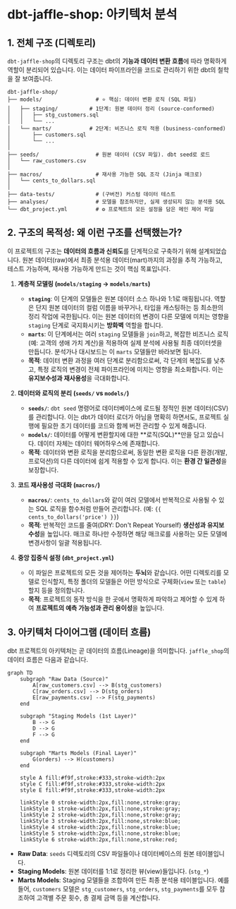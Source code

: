# dbt-jaffle-shop: 아키텍처 분석

## 1. 전체 구조 (디렉토리)

`dbt-jaffle-shop`의 디렉토리 구조는 dbt의 **기능과 데이터 변환 흐름**에 따라 명확하게 역할이 분리되어 있습니다. 이는 데이터 파이프라인을 코드로 관리하기 위한 dbt의 철학을 잘 보여줍니다.

```
dbt-jaffle-shop/
├── models/                 # ⭐ 핵심: 데이터 변환 로직 (SQL 파일)
│   ├── staging/          # 1단계: 원본 데이터 정리 (source-conformed)
│   │   ├── stg_customers.sql
│   │   └── ...
│   └── marts/            # 2단계: 비즈니스 로직 적용 (business-conformed)
│       ├── customers.sql
│       └── ...
│
├── seeds/                  # 원본 데이터 (CSV 파일). dbt seed로 로드
│   └── raw_customers.csv
│
├── macros/                 # 재사용 가능한 SQL 조각 (Jinja 매크로)
│   └── cents_to_dollars.sql
│
├── data-tests/             # (구버전) 커스텀 데이터 테스트
├── analyses/               # 모델을 참조하지만, 실제 생성되지 않는 분석용 SQL
└── dbt_project.yml         # ⚙️ 프로젝트의 모든 설정을 담은 메인 제어 파일
```

## 2. 구조의 목적성: 왜 이런 구조를 선택했는가?

이 프로젝트의 구조는 **데이터의 흐름과 신뢰도**를 단계적으로 구축하기 위해 설계되었습니다. 원본 데이터(raw)에서 최종 분석용 데이터(mart)까지의 과정을 추적 가능하고, 테스트 가능하며, 재사용 가능하게 만드는 것이 핵심 목표입니다.

1.  **계층적 모델링 (`models/staging` -> `models/marts`)**
    *   **`staging`**: 이 단계의 모델들은 원본 데이터 소스 하나와 1:1로 매핑됩니다. 역할은 단지 원본 데이터의 컬럼 이름을 바꾸거나, 타입을 캐스팅하는 등 최소한의 정리 작업에 국한됩니다. 이는 원본 데이터의 변경이 다른 모델에 미치는 영향을 `staging` 단계로 국지화시키는 **방화벽** 역할을 합니다.
    *   **`marts`**: 이 단계에서는 여러 `staging` 모델들을 `join`하고, 복잡한 비즈니스 로직(예: 고객의 생애 가치 계산)을 적용하여 실제 분석에 사용될 최종 데이터셋을 만듭니다. 분석가나 대시보드는 이 `marts` 모델들만 바라보면 됩니다.
    *   **목적**: 데이터 변환 과정을 여러 단계로 분리함으로써, 각 단계의 복잡도를 낮추고, 특정 로직의 변경이 전체 파이프라인에 미치는 영향을 최소화합니다. 이는 **유지보수성과 재사용성**을 극대화합니다.

2.  **데이터와 로직의 분리 (`seeds/` vs `models/`)**
    *   **`seeds/`**: `dbt seed` 명령어로 데이터베이스에 로드될 정적인 원본 데이터(CSV)를 관리합니다. 이는 dbt가 데이터 로더가 아님을 명확히 하면서도, 프로젝트 실행에 필요한 초기 데이터를 코드와 함께 버전 관리할 수 있게 해줍니다.
    *   **`models/`**: 데이터를 어떻게 변환할지에 대한 **로직(SQL)**만을 담고 있습니다. 데이터 자체는 데이터 웨어하우스에 존재합니다.
    *   **목적**: 데이터와 변환 로직을 분리함으로써, 동일한 변환 로직을 다른 환경(개발, 프로덕션)의 다른 데이터에 쉽게 적용할 수 있게 합니다. 이는 **환경 간 일관성**을 보장합니다.

3.  **코드 재사용성 극대화 (`macros/`)**
    *   **`macros/`**: `cents_to_dollars`와 같이 여러 모델에서 반복적으로 사용될 수 있는 SQL 로직을 함수처럼 만들어 관리합니다. (예: `{{ cents_to_dollars('price') }}`)
    *   **목적**: 반복적인 코드를 줄여(DRY: Don't Repeat Yourself) **생산성과 유지보수성**을 높입니다. 매크로 하나만 수정하면 해당 매크로를 사용하는 모든 모델에 변경사항이 일괄 적용됩니다.

4.  **중앙 집중식 설정 (`dbt_project.yml`)**
    *   이 파일은 프로젝트의 모든 것을 제어하는 **두뇌**와 같습니다. 어떤 디렉토리를 모델로 인식할지, 특정 폴더의 모델들은 어떤 방식으로 구체화(`view` 또는 `table`)할지 등을 정의합니다.
    *   **목적**: 프로젝트의 동작 방식을 한 곳에서 명확하게 파악하고 제어할 수 있게 하여 **프로젝트의 예측 가능성과 관리 용이성**을 높입니다.

## 3. 아키텍처 다이어그램 (데이터 흐름)

dbt 프로젝트의 아키텍처는 곧 데이터의 흐름(Lineage)을 의미합니다. `jaffle_shop`의 데이터 흐름은 다음과 같습니다.

```mermaid
graph TD
    subgraph "Raw Data (Source)"
        A[raw_customers.csv] --> B(stg_customers)
        C[raw_orders.csv] --> D(stg_orders)
        E[raw_payments.csv] --> F(stg_payments)
    end

    subgraph "Staging Models (1st Layer)"
        B --> G
        D --> G
        F --> G
    end

    subgraph "Marts Models (Final Layer)"
        G(orders) --> H(customers)
    end

    style A fill:#f9f,stroke:#333,stroke-width:2px
    style C fill:#f9f,stroke:#333,stroke-width:2px
    style E fill:#f9f,stroke:#333,stroke-width:2px

    linkStyle 0 stroke-width:2px,fill:none,stroke:gray;
    linkStyle 1 stroke-width:2px,fill:none,stroke:gray;
    linkStyle 2 stroke-width:2px,fill:none,stroke:gray;
    linkStyle 3 stroke-width:2px,fill:none,stroke:blue;
    linkStyle 4 stroke-width:2px,fill:none,stroke:blue;
    linkStyle 5 stroke-width:2px,fill:none,stroke:blue;
    linkStyle 6 stroke-width:2px,fill:none,stroke:red;

```

- **Raw Data**: `seeds` 디렉토리의 CSV 파일들이나 데이터베이스의 원본 테이블입니다.
- **Staging Models**: 원본 데이터를 1:1로 정리한 뷰(view)들입니다. (`stg_*`)
- **Marts Models**: Staging 모델들을 조합하여 만든 최종 분석용 테이블입니다. 예를 들어, `customers` 모델은 `stg_customers`, `stg_orders`, `stg_payments`를 모두 참조하여 고객별 주문 횟수, 총 결제 금액 등을 계산합니다.